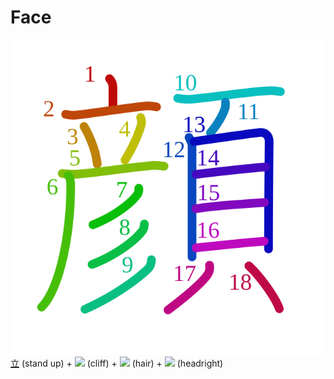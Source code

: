 # Face
![9854](Kanji/kanji-colorize/9854.svg)
[立](Kanji/kanji-dict/立.md) (stand up) + ![](http://www.kanjidamage.com/assets/radsmall/cliff-033238b92aaa33526a3a50e8bed76b9510ef3410ce06897784bf7d2f0a51958d.jpg) (cliff) + ![](http://www.kanjidamage.com/assets/radsmall/hair-010f59830278cfd545d7bb5901cf2d4dc4dc1928a0b8c102596fea5634a11146.jpg) (hair) + ![](http://www.kanjidamage.com/assets/radsmall/face-2520221f8289197c2b3ac048c209f308fb37b092dcd03f501849fee111b9ce77.jpg) (headright)